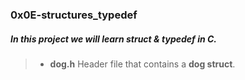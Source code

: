 ### 0x0E-structures_typedef

##### In this project we will learn **struct** & **typedef** in C.

> - **dog.h** Header file that contains a **dog struct**.
>
>
